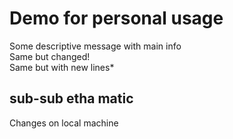 # Demo for personal usage

Some descriptive message with main info  
Same but changed!  
Same but with new lines*

## sub-sub etha matic
Changes on local machine